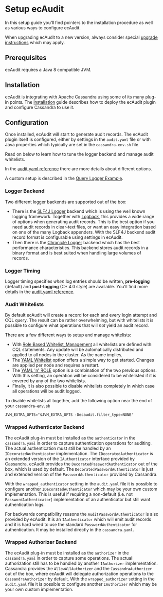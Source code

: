 # Setup ecAudit

In this setup guide you'll find pointers to the installation procedure as well as various ways to configure ecAudit.

When upgrading ecAudit to a new version, always consider special [upgrade instructions](../UPGRADING.md) which may apply.


## Prerequisites

ecAudit requires a Java 8 compatible JVM.


## Installation

ecAudit is integrating with Apache Cassandra using some of its many plug-in points.
The [installation](install.md) guide describes how to deploy the ecAudit plugin and configure Cassandra to use it.


## Configuration

Once installed, ecAudit will start to generate audit records.
The ecAudit plugin itself is configured,
either by settings in the ```audit.yaml``` file
or with Java properties which typically are set in the ```cassandra-env.sh``` file.

Read on below to learn how to tune the logger backend and manage audit whitelists.

In the [audit.yaml reference](audit_yaml_reference.md) there are more details about different options.

A custom setup is described in the [Query Logger Example](example_query_logger.md).


### Logger Backend

Two different logger backends are supported out of the box:
* There is the [SLF4J Logger](slf4j_logger.md) backend which is using the well known logging framework.
  Together with [Logback](https://logback.qos.ch/), this provides a wide range of options when generating audit records.
  This is the best option if you need audit records in clear-text files, or want an easy integration based on one of the many Logback appenders.
  With the SLF4J backend audit record format is configurable using settings in ecAudit.
* Then there is the [Chronicle Logger](chronicle_logger.md) backend which has the best performance characteristics.
  This backend stores audit records in a binary format and is best suited when handling large volumes of records.


### Logger Timing

Logger timing specifies *when* log entries should be written, **pre-logging** (default) and **post-logging** (C* 4.0 style) are available.
You'll find more details in the [audit.yaml reference](audit_yaml_reference.md).


### Audit Whitelists

By default ecAudit will create a record for each and every login attempt and CQL query.
The result can be rather overwhelming,
but with whitelists it is possible to configure what operations that will *not* yield an audit record.

There are a few different ways to setup and manage whitelists:
* With [Role Based Whitelist_Management](role_whitelist_management.md) all whitelists are defined with CQL statements.
  Any update will be automatically distributed and applied to all nodes in the cluster.
  As the name implies,
* The [YAML Whitelist](yaml_whitelist_management.md) option offers a simple way to get started.
  Changes are applied per node and requires a restart.
* The [YAML 'n' ROLE](yaml_and_role_whitelist_management.md) option is a combination of the two previous options.
  With this setting, an operation will be considered to be whitelisted if it is covered by any of the two whitelists.
* Finally, it is also possible to disable whitelists completely in which case all operations will be audit logged.

To disable whitelists all together, add the following option near the end of your ```cassandra-env.sh```

```
JVM_EXTRA_OPTS="$JVM_EXTRA_OPTS -Decaudit.filter_type=NONE"
```


### Wrapped Authenticator Backend

The ecAudit plug-in must be installed as the ```authenticator``` in the ```cassandra.yaml``` in order to capture authentication operations for auditing.
The actual authentication must still be handled by an ```IDecoratedAuthenticator``` implementation.
The ```IDecoratedAuthenticator``` is an extended version of the ```IAuthenticator``` interface provided by Cassandra.
ecAudit provides the ```DecoratedPasswordAuthenticator``` out of the box, which is used by default.
The ```DecoratedPasswordAuthenticator``` is just and extended version of the ```PasswordAuthenticator``` provided by Cassandra.

With the ```wrapped_authenticator``` setting in the ```audit.yaml``` file it is possible to configure another ```IDecoratedAuthenticator``` which may be your own custom implementation.
This is useful if requiring a non-default (i.e. not ```PasswordAuthenticator```) implementation of an authenticator but still want authentication logs.

For backwards compatibility reasons the ```AuditPasswordAuthenticator``` is also provided by ecAudit.
It is an ```IAuthenticator``` which will emit audit records and it is hard wired to use the standard ```PasswordAuthenticator``` for authentication.
It may be installed directly in the  ```cassandra.yaml```.


### Wrapped Authorizer Backend

The ecAudit plug-in must be installed as the ```authorizer``` in the ```cassandra.yaml``` in order to capture some operations.
The actual authorization still has to be handled by another ```IAuthorizer``` implementation.
Cassandra provides the ```AllowAllAuthorizer``` and the ```CassandraAuthorizer``` out of the box,
where ecAudit will delegate authorization operations to the ```CassandraAuthorizer``` by default.
With the ```wrapped_authorizer``` setting in the ```audit.yaml``` file it is possible to configure another ```IAuthorizer``` which may be your own custom implementation.
